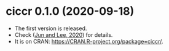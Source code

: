# ciccr 0.1.0 (2020-09-18)
* The first version is released.
* Check ([Jun and Lee, 2020](https://arxiv.org/abs/2004.08318)) for details.
* It is on CRAN: https://CRAN.R-project.org/package=ciccr/.
